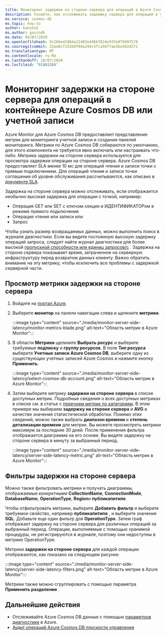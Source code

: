 ```yaml
---
title: Мониторинг задержки на стороне сервера для операций в Azure Cosmos DB
description: Узнайте, как отслеживать задержку сервера для операций в учетной записи Azure Cosmos DB или контейнере. Владельцы учетной записи Azure Cosmos DB могут понимать проблемы задержки на стороне сервера с учетными записями Azure Cosmos.
ms.service: cosmos-db
ms.topic: how-to
author: kanshiG
ms.author: govindk
ms.date: 04/07/2020
ms.openlocfilehash: 9c266e42804a12403e446bf024e93fe879497570
ms.sourcegitcommit: 23aa0cf152b8f04a294c3fca56f7ae3ba562d272
ms.translationtype: MT
ms.contentlocale: ru-RU
ms.lasthandoff: 10/07/2020
ms.locfileid: "91803268"
---
```

# <a name="how-to-monitor-the-server-side-latency-for-operations-in-an-azure-cosmos-db-container-or-account"></a>Мониторинг задержки на стороне сервера для операций в контейнере Azure Cosmos DB или учетной записи

Azure Monitor для Azure Cosmos DB предоставляет представление метрик для мониторинга учетной записи и создания панелей мониторинга. Метрики по Azure Cosmos DB собираются по умолчанию, для этого компонента не требуется явно включать или настраивать что-либо. Метрика задержки на стороне сервера используется для просмотра задержки операции на стороне сервера. Azure Cosmos DB предоставляет SLA менее 10 мс для операций чтения и записи точки с прямым подключением. Для операций чтения и записи точки соглашения об уровне обслуживания рассчитываются, как описано в [документе SLA](https://azure.microsoft.com/support/legal/sla/cosmos-db/v1_3/).

Задержка на стороне сервера можно отслеживать, если отображается необычно высокая задержка для операции с точкой, например:

* Операция GET или SET с ключом секции и ИДЕНТИФИКАТОРом в режиме прямого подключения
* Операция чтения или записи или
* Запрос

Чтобы узнать размер возвращаемых данных, можно выполнить поиск в журнале диагностики. Если вы видите постоянную высокую задержку операций запроса, следует найти журнал диагностики для более высокой [пропускной способности или единиц запросов/с](cosmosdb-monitor-resource-logs.md#diagnostic-queries) . Задержка на стороне сервера показывает время, затраченное на серверную инфраструктуру перед возвратом данных клиенту. Важно обратить внимание на эту метрику, чтобы исключить все проблемы с задержкой серверной части.

## <a name="view-the-server-side-latency-metric"></a>Просмотр метрики задержки на стороне сервера

1. Войдите на [портал Azure](https://portal.azure.com/).

1. Выберите **монитор** на панели навигации слева и щелкните **метрики**.

   :::image type="content" source="./media/monitor-server-side-latency/monitor-metrics-blade.png" alt-text="Область метрик в Azure Monitor":::

1. В области **Метрики** щелкните **Выбрать ресурс** и выберите требуемые **подписку** и **группу ресурсов**. В поле **Тип ресурса** выберите **Учетные записи Azure Cosmos DB**, выберите одну из существующих учетных записей Azure Cosmos и нажмите кнопку **Применить**.
   
   :::image type="content" source="./media/monitor-server-side-latency/select-cosmos-db-account.png" alt-text="Область метрик в Azure Monitor":::

1. Затем выберите метрику **задержки на стороне сервера**  в списке доступных метрик. Подробные сведения о всех доступных метриках в списке см. в статье с [перечнем метрик по категориям](monitor-cosmos-db-reference.md). В этом примере мы выбираем **задержку на стороне сервера** и **AVG** в качестве значения статистической обработки. Помимо этих сведений, можно также выбрать **диапазон времени** и **степень детализации времени** для метрик. Вы можете просмотреть метрики максимум за последние 30 дней.  После применения фильтра отображается диаграмма на его основе. Вы видите задержку на стороне сервера в минуту за выбранный период.  

   :::image type="content" source="./media/monitor-server-side-latency/server-side-latency-metric.png" alt-text="Область метрик в Azure Monitor":::

## <a name="filters-for-server-side-latency"></a>Фильтры задержки на стороне сервера

Можно также фильтровать метрики и получать диаграммы, отображаемые конкретными **CollectionName**, **ConnectionMode**, **DatabaseName**, **OperationType**, **Region**и **публикапитипе**. 

Чтобы отфильтровать метрики, выберите **Добавить фильтр** и выберите требуемое свойство, например **публикапитипе** , и выберите значение **SQL**. Добавьте еще один фильтр для **OperationType**. Затем граф отображает задержку на стороне сервера для различных операций за выбранный период. Операции, выполняемые с помощью хранимой процедуры, не регистрируются в журнале, поэтому они недоступны в метрике OperationType.

Метрики **задержки на стороне сервера** для каждой операции отображаются, как показано на следующем рисунке:

:::image type="content" source="./media/monitor-server-side-latency/server-side-latency-filters.png" alt-text="Область метрик в Azure Monitor":::

Метрики также можно сгруппировать с помощью параметра **Применить разделение** .  

## <a name="next-steps"></a>Дальнейшие действия

* Отслеживайте Azure Cosmos DB данные с помощью [параметров диагностики](cosmosdb-monitor-resource-logs.md) в Azure.
* [Аудит операций Azure Cosmos DB плоскости управления](audit-control-plane-logs.md)

